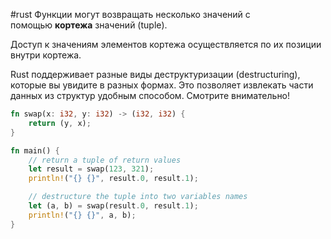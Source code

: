 #rust 
Функции могут возвращать несколько значений с помощью **кортежа** значений (tuple).

Доступ к значениям элементов кортежа осуществляется по их позиции внутри кортежа.

Rust поддерживает разные виды деструктуризации (destructuring), которые вы увидите в разных формах. Это позволяет извлекать части данных из структур удобным способом. Смотрите внимательно!

```rust
fn swap(x: i32, y: i32) -> (i32, i32) {
    return (y, x);
}

fn main() {
    // return a tuple of return values
    let result = swap(123, 321);
    println!("{} {}", result.0, result.1);

    // destructure the tuple into two variables names
    let (a, b) = swap(result.0, result.1);
    println!("{} {}", a, b);
}
```